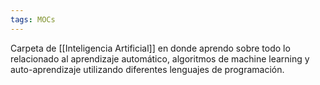 ```yaml
---
tags: MOCs
---
```

Carpeta de [[Inteligencia Artificial]] en donde aprendo sobre todo lo relacionado al aprendizaje automático, algoritmos de machine learning y auto-aprendizaje utilizando diferentes lenguajes de programación.

